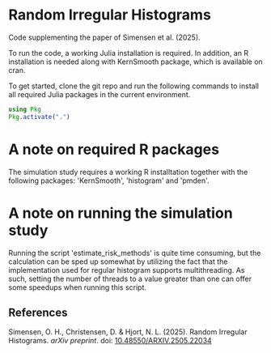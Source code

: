 # Random Irregular Histograms

Code supplementing the paper of Simensen et al. (2025).

To run the code, a working Julia installation is required. In addition, an R installation is needed along with KernSmooth package, which is available on cran.

To get started, clone the git repo and run the following commands to install all required Julia packages in the current environment.
```julia
using Pkg
Pkg.activate(".")
```

# A note on required R packages
The simulation study requires a working R installtation together with the following packages: 'KernSmooth', 'histogram' and 'pmden'.

# A note on running the simulation study
Running the script 'estimate_risk_methods' is quite time consuming, but the calculation can be sped up somewhat by utilizing the fact that the implementation used for regular histogram supports multithreading. As such, setting the number of threads to a value greater than one can offer some speedups when running this script.

## References
Simensen, O. H., Christensen, D. & Hjort, N. L. (2025). Random Irregular Histograms. _arXiv preprint_. doi: [10.48550/ARXIV.2505.22034](doi.org/10.48550/ARXIV.2505.22034)